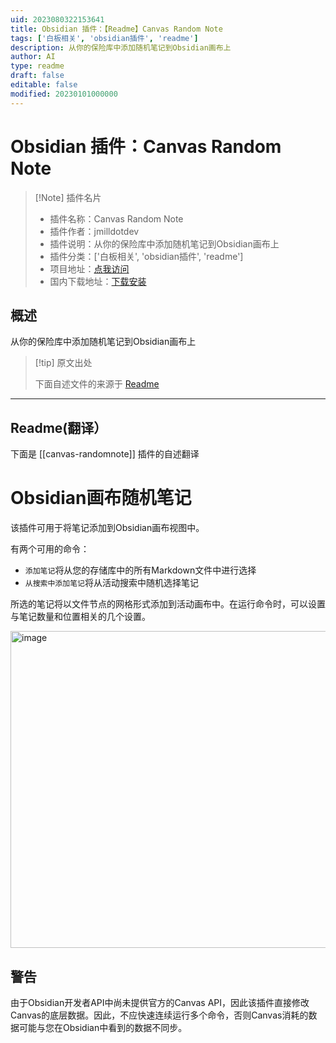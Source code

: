 ```yaml
---
uid: 2023080322153641
title: Obsidian 插件：【Readme】Canvas Random Note
tags: ['白板相关', 'obsidian插件', 'readme']
description: 从你的保险库中添加随机笔记到Obsidian画布上
author: AI
type: readme
draft: false
editable: false
modified: 20230101000000
---
```


# Obsidian 插件：Canvas Random Note

> [!Note] 插件名片
> - 插件名称：Canvas Random Note
> - 插件作者：jmilldotdev
> - 插件说明：从你的保险库中添加随机笔记到Obsidian画布上
> - 插件分类：['白板相关', 'obsidian插件', 'readme']
> - 项目地址：[点我访问](https://github.com/jmilldotdev/obsidian-canvas-randomnote)
> - 国内下载地址：[下载安装](https://pkmer.cn/products/plugin/pluginMarket/?canvas-randomnote)

## 概述

从你的保险库中添加随机笔记到Obsidian画布上



> [!tip] 原文出处
> 
>下面自述文件的来源于 [Readme](https://ghproxy.net/https://raw.githubusercontent.com/jmilldotdev/obsidian-canvas-randomnote/master/README.md)
> 

---

## Readme(翻译）

下面是 [[canvas-randomnote]] 插件的自述翻译


# Obsidian画布随机笔记

该插件可用于将笔记添加到Obsidian画布视图中。

有两个可用的命令：

- `添加笔记`将从您的存储库中的所有Markdown文件中进行选择
- `从搜索中添加笔记`将从活动搜索中随机选择笔记

所选的笔记将以文件节点的网格形式添加到活动画布中。在运行命令时，可以设置与笔记数量和位置相关的几个设置。

<img width="507" alt="image" src="https://user-images.githubusercontent.com/33093632/206282118-f7a2e70c-5fbb-448e-950c-e0a56654bfe8.png">

## 警告

由于Obsidian开发者API中尚未提供官方的Canvas API，因此该插件直接修改Canvas的底层数据。因此，不应快速连续运行多个命令，否则Canvas消耗的数据可能与您在Obsidian中看到的数据不同步。



